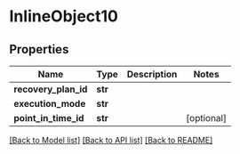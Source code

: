 # InlineObject10

## Properties
Name | Type | Description | Notes
------------ | ------------- | ------------- | -------------
**recovery_plan_id** | **str** |  | 
**execution_mode** | **str** |  | 
**point_in_time_id** | **str** |  | [optional] 

[[Back to Model list]](../README.md#documentation-for-models) [[Back to API list]](../README.md#documentation-for-api-endpoints) [[Back to README]](../README.md)


